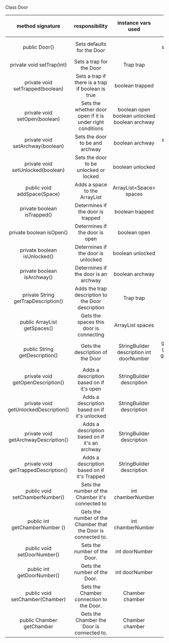 Class  Door

| method signature | responsibility | instance vars used | other class methods called | objects used with method calls | lines of code |
|:----------:|:--------------:|:------------------:|:--------------------------:|:------------------------------:|:-------------:|
| public Door() | Sets defaults for the Door | | setTrapped() setUnlocked() setOpen() setArchway() | D20.roll() D4.roll D6.roll  D10.roll | 8 |
| private void setTrap(int) | Sets a trap for the Door | Trap trap | | Trap.chooseTrap() | 1 |
| private void setTrapped(boolean) | Sets a trap if there is a trap if boolean is true | boolean trapped | setTrap() | D20.roll() | 5 |
| private void setOpen(boolean) | Sets the whether door open if it is under right conditions | boolean open boolean unlocked boolean archway | | | 7 |
| private void setArchway(boolean) | Sets the door to be and archway | boolean archway | setUnlocked() setOpen() setTrapped() | | 8 |
| private void setUnlocked(boolean) | Sets the door to be unlocked or locked | boolean unlocked | | | 1 |
| public void addSpace(Space) | Adds a space to the ArrayList | ArrayList\<Space> spaces | | ArrayList.add() | 1 |
| private boolean isTrapped() | Determines if the door is trapped | boolean trapped | | | 1 |
| private boolean isOpen() | Determines if the door is open | boolean open | | | 1 |
| private boolean isUnlocked() | Determines if the door is unlocked | boolean unlocked | | | 1 |
| private boolean isArchway() | Determines if the door is an archway | boolean archway | | | 1 |
| private String getTrapDescription() | Adds the trap description to the Door description | Trap trap | | Trap.getDescription() | 1 |
| public ArrayList<Space> getSpaces() | Gets the spaces this door is connecting | ArrayList<Space> spaces | | | 1 |
| public String getDescription() | Gets the description of the Door | StringBuilder description int doorNumber | getArchwayDescription() getTrappedDescription() getUnlockedDescription() getOpenDescription() | StringBuilder.append() StringBuilder.toString() | 9 |
| private void getOpenDescription() | Adds a description based on if it's open | StringBuilder description | isOpen() | StringBuilder.append() | 5 |
| private void getUnlockedDescription() | Adds a description based on if it's unlocked | StringBuilder description | isUnlocked() | StringBuilder.append() | 5 |
| private void getArchwayDescription() | Adds a description based on if it's an archway | StringBuilder description | isArchway() | StringBuilder.append() | 5 |
| private void getTrappedDescription() | Adds a description based on if it's Trapped | StringBuilder description | isTrapped() getTrapDescription() | StringBuilder.append() | 5 |
| public void setChamberNumber() | Sets the number of the Chamber it's connected to | int chamberNumber | | | 1 |
| public int getChamberNumber () | Gets the number of the Chamber that the Door is connected to. | int chamberNumber | | | 1 |
| public void setDoorNumber() | Sets the number of the Door. | int doorNumber | | | 1 |
| public int getDoorNumber() | Gets the number of the Door. | int doorNumber | | | 1 | 
| public void setChamber(Chamber) | Sets the Chamber connection to the Door. | Chamber chamber | | | 1 |
| public Chamber getChamber | Gets the Chamber the Door is connected to. | Chamber chamber | | | 1 |